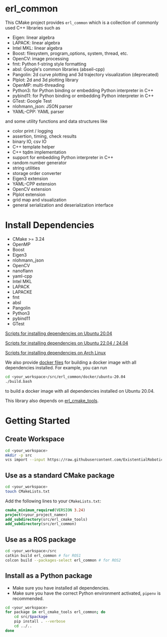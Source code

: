 erl_common
============

This CMake project provides `erl_common` which is a collection of commonly used C++ libraries such
as

- Eigen: linear algebra
- LAPACK: linear algebra
- Intel MKL: linear algebra
- Boost: filesystem, program_options, system, thread, etc.
- OpenCV: image processing
- fmt: Python f-string style formatting
- absl: Google's common libraries (abseil-cpp)
- Pangolin: 2d curve plotting and 3d trajectory visualization (deprecated)
- Plplot: 2d and 3d plotting library
- OpenMP: multi-threading
- Python3: for Python binding or embedding Python interpreter in C++
- pybind11: for Python binding or embedding Python interpreter in C++
- GTest: Google Test
- nlohmann_json: JSON parser
- YAML-CPP: YAML parser

and some utility functions and data structures like

- color print / logging
- assertion, timing, check results
- binary IO, csv IO
- C++ template helper
- C++ tqdm implementation
- support for embedding Python interpreter in C++
- random number generator
- string utilities
- storage order converter
- Eigen3 extension
- YAML-CPP extension
- OpenCV extension
- Plplot extension
- grid map and visualization
- general serialization and deserialization interface

# Install Dependencies

- CMake >= 3.24
- OpenMP
- Boost
- Eigen3
- nlohmann_json
- OpenCV
- nanoflann
- yaml-cpp
- Intel MKL
- LAPACK
- LAPACKE
- fmt
- absl
- Pangolin
- Python3
- pybind11
- GTest

[Scripts for installing dependencies on Ubuntu 20.04](scripts/setup_ubuntu_20.04.bash)

[Scripts for installing dependencies on Ubuntu 22.04 / 24.04](scripts/setup_ubuntu_22.04_24.04.bash)

[Scripts for installing dependencies on Arch Linux](scripts/setup_archlinux.bash)

We also provide [docker files](docker) for building a docker image with all dependencies installed. For example, you can run
```bash
cd <your_workspace>/src/erl_common/docker/ubuntu-20.04
./build.bash
```
to build a docker image with all dependencies installed on Ubuntu 20.04.

This library also depends on [erl_cmake_tools](https://github.com/ExistentialRobotics/erl_cmake_tools).

# Getting Started

## Create Workspace

```bash
cd <your_workspace>
mkdir -p src
vcs import --input https://raw.githubusercontent.com/ExistentialRobotics/erl_common/main/erl_common.repos src
```

## Use as a standard CMake package

```bash
cd <your_workspace>
touch CMakeLists.txt
```

Add the following lines to your `CMakeLists.txt`:

```cmake
cmake_minimum_required(VERSION 3.24)
project(<your_project_name>)
add_subdirectory(src/erl_cmake_tools)
add_subdirectory(src/erl_common)
```

## Use as a ROS package

```bash
cd <your_workspace>/src
catkin build erl_common # for ROS1
colcon build --packages-select erl_common # for ROS2
```

## Install as a Python package

- Make sure you have installed all dependencies.
- Make sure you have the correct Python environment activated, `pipenv` is recommended.

```bash
cd <your_workspace>
for package in erl_cmake_tools erl_common; do
    cd src/$package
    pip install . --verbose
    cd ../..
done
```
